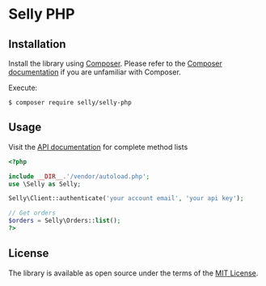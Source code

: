 # Selly PHP

## Installation

Install the library using [Composer](https://getcomposer.org). Please refer to the [Composer documentation](https://getcomposer.org/doc/01-basic-usage.md) if you are unfamiliar with Composer.

Execute:

    $ composer require selly/selly-php

## Usage

Visit the [API documentation](https://selly.gg/developer/docs?php) for complete method lists

```php
<?php

include __DIR__.'/vendor/autoload.php';
use \Selly as Selly;

Selly\Client::authenticate('your account email', 'your api key');

// Get orders
$orders = Selly\Orders::list();
?>
```

## License

The library is available as open source under the terms of the [MIT License](http://opensource.org/licenses/MIT).
